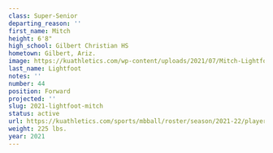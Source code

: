 ```yaml
---
class: Super-Senior
departing_reason: ''
first_name: Mitch
height: 6'8"
high_school: Gilbert Christian HS
hometown: Gilbert, Ariz.
image: https://kuathletics.com/wp-content/uploads/2021/07/Mitch-Lightfoot-44-600x500.jpg
last_name: Lightfoot
notes: ''
number: 44
position: Forward
projected: ''
slug: 2021-lightfoot-mitch
status: active
url: https://kuathletics.com/sports/mbball/roster/season/2021-22/player/mitch-lightfoot/
weight: 225 lbs.
year: 2021
---
```

